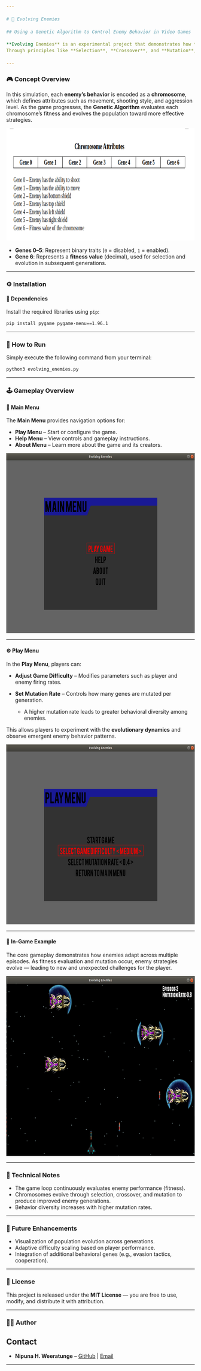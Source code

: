 ```yaml
---

# 🧬 Evolving Enemies

## Using a Genetic Algorithm to Control Enemy Behavior in Video Games

**Evolving Enemies** is an experimental project that demonstrates how **Genetic Algorithms (GA)** can be used to control and evolve enemy behavior in a 2D video game environment.
Through principles like **Selection**, **Crossover**, and **Mutation**, enemy AI dynamically adapts over time — creating diverse, unpredictable gameplay experiences.

---
```


### 🎮 Concept Overview

In this simulation, each **enemy’s behavior** is encoded as a **chromosome**, which defines attributes such as movement, shooting style, and aggression level.
As the game progresses, the **Genetic Algorithm** evaluates each chromosome’s fitness and evolves the population toward more effective strategies.

<p align="center">
  <img width="650" height="300" src="/Images/Chromosome_Attributes.png" alt="Chromosome Attributes Diagram">
</p>

* **Genes 0–5**: Represent binary traits (`0` = disabled, `1` = enabled).
* **Gene 6**: Represents a **fitness value** (decimal), used for selection and evolution in subsequent generations.

---

### ⚙️ Installation

#### 🧩 Dependencies

Install the required libraries using `pip`:

```bash
pip install pygame pygame-menu==1.96.1
```

---

### 🚀 How to Run

Simply execute the following command from your terminal:

```bash
python3 evolving_enemies.py
```

---

### 🕹️ Gameplay Overview

#### 🧭 Main Menu

The **Main Menu** provides navigation options for:

* **Play Menu** – Start or configure the game.
* **Help Menu** – View controls and gameplay instructions.
* **About Menu** – Learn more about the game and its creators.

<p align="center">
  <img width="640" height="480" src="Images/Main_Menu.png" alt="Main Menu Screenshot">
</p>

---

#### ⚙️ Play Menu

In the **Play Menu**, players can:

* **Adjust Game Difficulty** – Modifies parameters such as player and enemy firing rates.
* **Set Mutation Rate** – Controls how many genes are mutated per generation.

  * A higher mutation rate leads to greater behavioral diversity among enemies.

This allows players to experiment with the **evolutionary dynamics** and observe emergent enemy behavior patterns.

<p align="center">
  <img width="640" height="480" src="Images/Play_Menu.png" alt="Play Menu Screenshot">
</p>

---

#### 🧠 In-Game Example

The core gameplay demonstrates how enemies adapt across multiple episodes. As fitness evaluation and mutation occur, enemy strategies evolve — leading to new and unexpected challenges for the player.

<p align="center">
  <img width="640" height="480" src="Images/Game_Screenshot.png" alt="In-Game Screenshot">
</p>

---

### 🧩 Technical Notes

* The game loop continuously evaluates enemy performance (fitness).
* Chromosomes evolve through selection, crossover, and mutation to produce improved enemy generations.
* Behavior diversity increases with higher mutation rates.

---

### 🧠 Future Enhancements

* Visualization of population evolution across generations.
* Adaptive difficulty scaling based on player performance.
* Integration of additional behavioral genes (e.g., evasion tactics, cooperation).

---

### 📜 License

This project is released under the **MIT License** — you are free to use, modify, and distribute it with attribution.

---

### 👨‍💻 Author

## Contact

* **Nipuna H. Weeratunge** – [GitHub](https://github.com/darkcyberwizard) | [Email](mailto:nipuna.h.weeratunge@gmail.com)

---

